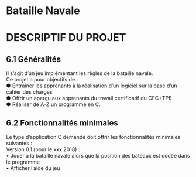 # Bataille Navale

# DESCRIPTIF DU PROJET<br>
## 6.1	Généralités<br>
Il s’agit d’un jeu implémentant les règles de la bataille navale.<br>Ce projet a pour objectifs de :<br>
●	Entrainer les apprenants à la réalisation d’un logiciel sur la base d’un cahier des charges<br>
●	Offrir un aperçu aux apprenants du travail certificatif du CFC (TPI)<br>
●	Réaliser de A-Z un programme en C.<br>
## 6.2	Fonctionnalités minimales<br>
Le type d’application C demandé doit offrir les fonctionnalités minimales suivantes :<br>
Version 0.1 (pour le xxx 2018) :<br>
•	Jouer à la bataille navale alors que la position des bateaux est codée dans le programme<br>
•	Afficher l’aide du jeu<br>
